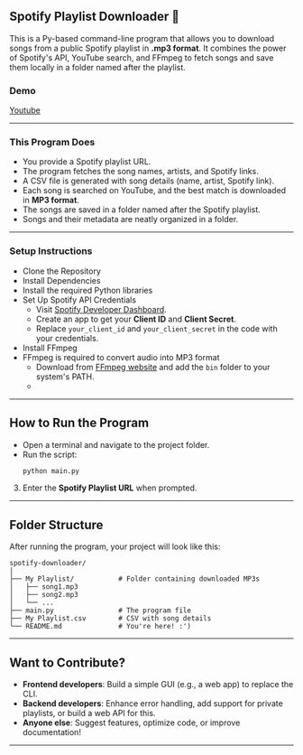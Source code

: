## Spotify Playlist Downloader 🎵

This is a Py-based command-line program that allows you to download songs from a public Spotify playlist in **.mp3 format**. It combines the power of Spotify's API, YouTube search, and FFmpeg to fetch songs and save them locally in a folder named after the playlist.

### Demo
[Youtube](https://youtu.be/yW-w_28A82A?si=x5AEpkHEbHjA05er)

---

### This Program Does

   - You provide a Spotify playlist URL.
   - The program fetches the song names, artists, and Spotify links.
   - A CSV file is generated with song details (name, artist, Spotify link).
   - Each song is searched on YouTube, and the best match is downloaded in **MP3 format**.
   - The songs are saved in a folder named after the Spotify playlist.
   - Songs and their metadata are neatly organized in a folder.

---

### Setup Instructions

- Clone the Repository
- Install Dependencies
- Install the required Python libraries
- Set Up Spotify API Credentials
  - Visit [Spotify Developer Dashboard](https://developer.spotify.com/dashboard/).
  - Create an app to get your **Client ID** and **Client Secret**.
  - Replace `your_client_id` and `your_client_secret` in the code with your credentials.
- Install FFmpeg
- FFmpeg is required to convert audio into MP3 format
  - Download from [FFmpeg website](https://ffmpeg.org/download.html) and add the `bin` folder to your system's PATH.
  - 
---

## How to Run the Program

- Open a terminal and navigate to the project folder.
-  Run the script:
   ```bash
   python main.py
   ```
3. Enter the **Spotify Playlist URL** when prompted.

---



## Folder Structure

After running the program, your project will look like this:
```
spotify-downloader/
│
├── My Playlist/           # Folder containing downloaded MP3s
│   ├── song1.mp3
│   ├── song2.mp3
│   └── ...
├── main.py                # The program file
├── My Playlist.csv        # CSV with song details
└── README.md              # You're here! :')
```

---

## Want to Contribute?

- **Frontend developers**: Build a simple GUI (e.g., a web app) to replace the CLI.
- **Backend developers**: Enhance error handling, add support for private playlists, or build a web API for this.
- **Anyone else**: Suggest features, optimize code, or improve documentation!

---
